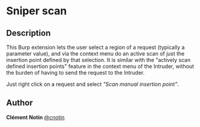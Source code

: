 # Sniper scan

## Description
This Burp extension lets the user select a region of a request (typically a parameter value), and via the context menu do an active scan of just the insertion point defined by that selection.
It is similar with the "actively scan defined insertion points" feature in the context menu of the Intruder, without the burden of having to send the request to the Intruder.

Just right click on a request and select *"Scan manual insertion point"*.

## Author
**Clément Notin** [@cnotin](https://twitter.com/cnotin)
